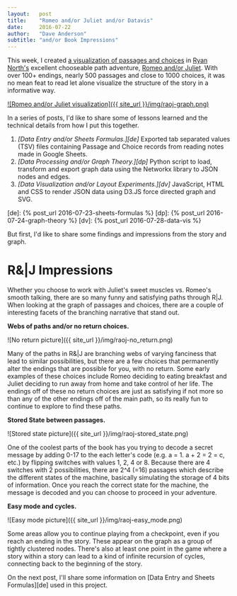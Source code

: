 ```yaml
---
layout:   post
title:    "Romeo and/or Juliet and/or Datavis"
date:     2016-07-22
author:   "Dave Anderson"
subtitle: "and/or Book Impressions"
---
```


This week, I created [a visualization of passages and choices][vis] in [Ryan North's][ryno] excellent chooseable path adventure, [Romeo and/or Juliet][raoj]. With over 100+ endings, nearly 500 passages and close to 1000 choices, it was no mean feat to read let alone visualize the structure of the story in a informative way.

[vis]: /projects/raoj-graph/
[ryno]: https://twitter.com/ryanqnorth
[raoj]: http://www.romeoandorjuliet.com/

[![Romeo and/or Juliet visualization]({{ site_url }}/img/raoj-graph.png)][vis]

In a series of posts, I'd like to share some of lessons learned and the technical details from how I put this together.

1. *[Data Entry and/or Sheets Formulas.][de]* Exported tab separated values (TSV) files containing Passage and Choice records from reading notes made in Google Sheets.
2. *[Data Processing and/or Graph Theory.][dp]* Python script to load, transform and export graph data using the Networkx library to JSON nodes and edges.
3. *[Data Visualization and/or Layout Experiments.][dv]* JavaScript, HTML and CSS to render JSON data using D3.JS force directed graph and SVG.

[de]: {% post_url 2016-07-23-sheets-formulas %}
[dp]: {% post_url 2016-07-24-graph-theory %}
[dv]: {% post_url 2016-07-28-data-vis %}

But first, I'd like to share some findings and impressions from the story and graph.

# R&\|J Impressions #

Whether you choose to work with Juliet's sweet muscles vs. Romeo's smooth talking, there are so many funny and satisfying paths through R\|J. When looking at the graph of passages and choices, there are a couple of interesting facets of the branching narrative that stand out.

**Webs of paths and/or no return choices.**

![No return picture]({{ site_url }}/img/raoj-no_return.png)

Many of the paths in R&\|J are branching webs of varying fanciness that lead to similar possibilities, but there are a few choices that permanently alter the endings that are possible for you, with no return. Some early examples of these choices include Romeo deciding to eating breakfast and Juliet deciding to run away from home and take control of her life. The endings off of these no return choices are just as satisfying if not more so than any of the other endings off of the main path, so its really fun to continue to explore to find these paths.

**Stored State between passages.**

![Stored state picture]({{ site_url }}/img/raoj-stored_state.png)

One of the coolest parts of the book has you trying to decode a secret message by adding 0-17 to the each letter's code (e.g. a = 1. a + 2 = 2 = c, etc.) by flipping switches with values 1, 2, 4 or 8. Because there are 4 switches with 2 possibilities, there are 2^4 (=16) passages which describe the different states of the machine, basically simulating the storage of 4 bits of information. Once you reach the correct state for the machine, the message is decoded and you can choose to proceed in your adventure.

**Easy mode and cycles.**

![Easy mode picture]({{ site_url }}/img/raoj-easy_mode.png)

Some areas allow you to continue playing from a checkpoint, even if you reach an ending in the story. These appear on the graph as a group of tightly clustered nodes. There's also at least one point in the game where a story within a story can lead to a kind of infinite recursion of cycles, connecting back to the beginning of the story.

On the next post, I'll share some information on [Data Entry and Sheets Formulas][de] used in this project.
